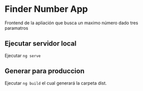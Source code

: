 # Finder Number App

Frontend de la apliación que busca un maximo número dado tres paramatros 

## Ejecutar servidor local

Ejecutar `ng serve`


## Generar para produccion

Ejecutar `ng build` el cual generará la carpeta dist.




